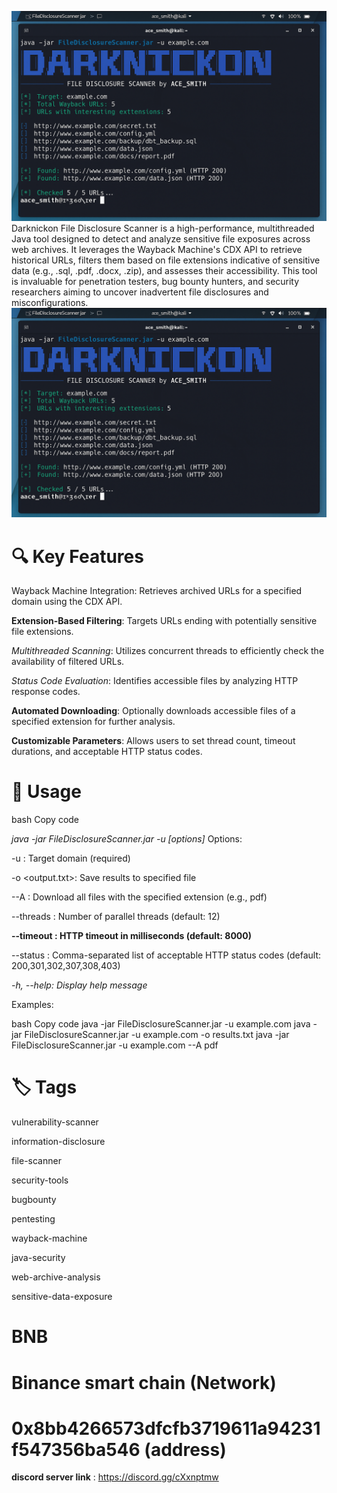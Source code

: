 ![Ace Image](Aceimages.png)
Darknickon File Disclosure Scanner is a high-performance, multithreaded Java tool designed to detect and analyze sensitive file exposures across web archives. It leverages the Wayback Machine's CDX API to retrieve historical URLs, filters them based on file extensions indicative of sensitive data (e.g., .sql, .pdf, .docx, .zip), and assesses their accessibility. This tool is invaluable for penetration testers, bug bounty hunters, and security researchers aiming to uncover inadvertent file disclosures and misconfigurations.
![Ace Image](Aceimages.png)
# 🔍 Key Features
Wayback Machine Integration: Retrieves archived URLs for a specified domain using the CDX API.

**Extension-Based Filtering**: Targets URLs ending with potentially sensitive file extensions.

*Multithreaded Scanning*: Utilizes concurrent threads to efficiently check the availability of filtered URLs.

*Status Code Evaluation*: Identifies accessible files by analyzing HTTP response codes.

**Automated Downloading**: Optionally downloads accessible files of a specified extension for further analysis.

**Customizable Parameters**: Allows users to set thread count, timeout durations, and acceptable HTTP status codes.

# 📘 Usage
bash
Copy code

*java -jar FileDisclosureScanner.jar -u <domain> [options]*
Options:

-u <domain>: Target domain (required)

-o <output.txt>: Save results to specified file

--A <ext>: Download all files with the specified extension (e.g., pdf)

--threads <n>: Number of parallel threads (default: 12)

**--timeout <ms>: HTTP timeout in milliseconds (default: 8000)**

--status <codes>: Comma-separated list of acceptable HTTP status codes (default: 200,301,302,307,308,403)

_-h, --help: Display help message_

Examples:

bash
Copy code
java -jar FileDisclosureScanner.jar -u example.com
java -jar FileDisclosureScanner.jar -u example.com -o results.txt
java -jar FileDisclosureScanner.jar -u example.com --A pdf
# 🏷️ Tags 

vulnerability-scanner

information-disclosure

file-scanner

security-tools

bugbounty

pentesting

wayback-machine

java-security

web-archive-analysis

sensitive-data-exposure

# BNB

# Binance smart chain (Network)
# 0x8bb4266573dfcfb3719611a94231f547356ba546 (address)
**discord server link** : https://discord.gg/cXxnptmw




